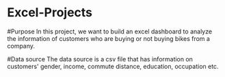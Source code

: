 # Excel-Projects

#Purpose
In this project, we want to build an excel dashboard to analyze the information of customers who are buying or not buying bikes from a company.

#Data source
The data source is a csv file that has information on customers' gender, income, commute distance, education, occupation etc.


